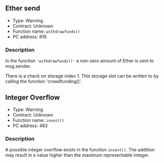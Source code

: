 

## Ether send

- Type: Warning
- Contract: Unknown
- Function name: `withdrawfunds()`
- PC address: 816



### Description

In the function `'withdrawfunds()'` a non-zero amount of Ether is sent to msg.sender.

There is a check on storage index 1. This storage slot can be written to by calling the function 'crowdfunding()'.


## Integer Overflow 

- Type: Warning
- Contract: Unknown
- Function name: `invest()`
- PC address: 483



### Description

A possible integer overflow exists in the function `invest()`.
The addition may result in a value higher than the maximum representable integer.
